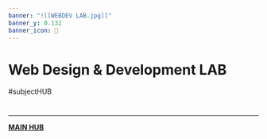 ```yaml
---
banner: "![[WEBDEV LAB.jpg]]"
banner_y: 0.132
banner_icon: 📱
---
```

# Web Design & Development LAB
#subjectHUB 


# 
---
**[MAIN HUB](main)**